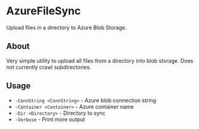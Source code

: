 # AzureFileSync
Upload files in a directory to Azure Blob Storage.

## About
Very simple utility to upload all files from a directory into blob storage. Does not currently crawl subdirectories.

## Usage

* `-ConnString <ConnString>` - Azure blob connection string
* `-Container <Container>` - Azure container name
* `-Dir <Directory>` - Directory to sync
* `-Verbose` - Print more output
